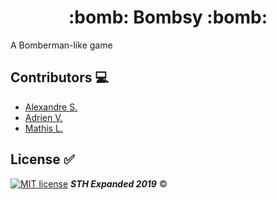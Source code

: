 <h1 align="center">:bomb: Bombsy :bomb:</h1>

A Bomberman-like game

## Contributors :computer:
- [Alexandre S.](https://github.com/AlexSuchot "Go to @AlexSuchot's Github")
- [Adrien V.](https://github.com/adrienvaucard "Go to @adrienvaucard's Github")
- [Mathis L.](https://github.com/MathisLeRoyNivot "Go to @MathisLeRoyNivot's Github")

## License :white_check_mark:
[![MIT license](https://img.shields.io/badge/License-MIT-blue.svg)](https://github.com/STH-expanded/bombsy/blob/master/LICENSE) ***STH Expanded 2019*** ©